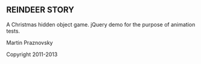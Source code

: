 REINDEER STORY
--------------

A Christmas hidden object game.
jQuery demo for the purpose of animation tests.

Martin Praznovsky

Copyright 2011-2013
